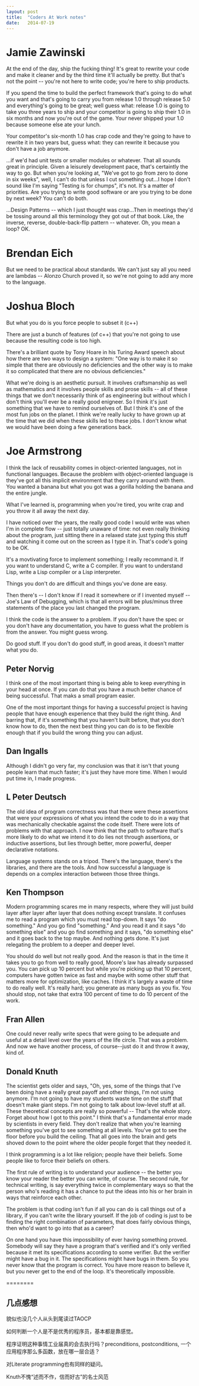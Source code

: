 ```yaml
---
layout:	post
title:	"Coders At Work notes"
date:	2014-07-19
---
```

# Jamie Zawinski
At the end of the day, ship the fucking thing! It's great to rewrite your code and make it cleaner and by the third time it'll actually be pretty. But that's not the point -- you're not here to write code; you're here to ship products.

If you spend the time to build the perfect framework that's going to do what you want and that's going to carry you from release 1.0 through release 5.0 and everything's going to be great; well guess what: release 1.0 is going to take you three years to ship and your competitor is going to ship their 1.0 in six months and now you're out of the game. Your never shipped your 1.0 because someone else ate your lunch.

Your competitor's six-month 1.0 has crap code and they're going to have to rewrite it in two years but, guess what: they can rewrite it because you don't have a job anymore.

...if we'd had unit tests or smaller modules or whatever. That all sounds great in principle. Given a leisurely development pace, that's certaintly the way to go. But when you're looking at, "We've got to go from zero to done in six weeks", well, I can't do that unless I cut something out...I hope I don't sound like I'm saying "Testing is for chumps", it's not. It's a matter of priorities. Are you trying to write good software or are you trying to be done by next week? You can't do both.

...Design Patterns -- which I just thought was crap...Then in meetings they'd be tossing around all this terminology they got out of that book. Like, the inverse, reverse, double-back-flip pattern -- whatever. Oh, you mean a loop? OK.

# Brendan Eich
But we need to be practical about standards. We can't just say all you need are lambdas -- Alonzo Church proved it, so we're not going to add any more to the language.

# Joshua Bloch
But what you do is you force people to subset it (c++)

There are just a bunch of features (of c++) that you're not going to use because the resulting code is too high.

There's a brilliant quote by Tony Hoare in his Turing Award speech about how there are two ways to design a system: "One way is to make it so simple that there are obviously no deficiencies and the other way is to make it so complicated that there are no obvious deficiencies."

What we're doing is an aesthetic pursuit. It involves craftsmanship as well as mathematics and it involves people skills and prose skills -- all of these things that we don't necessarily think of as engineering but without which I don't think you'll ever be a really good enigneer. So I think it's just something that we have to remind ourselves of. But I think it's one of the most fun jobs on the planet. I think we're really lucky to have grown up at the time that we did when these skills led to these jobs. I don't know what we would have been doing a few generations back. 

# Joe Armstrong
I think the lack of reusability comes in object-oriented languages, not in functional languages. Because the problem with object-oriented language is they've got all this implicit environment that they carry around with them. You wanted a banana but what you got was a gorilla holding the banana and the entire jungle.

What I've learned is, programming when you're tired, you write crap and you throw it all away the next day.

I have noticed over the years, the really good code I would write was when I'm in complete flow -- just totally unaware of time: not even really thinking about the program, just sitting there in a relaxed state just typing this stuff and watching it come out on the screen as I type it in. That's code's going to be OK.

It's a movtivating force to implement something; I really recommand it. If you want to understand C, write a C compiler. If you want to understand Lisp, write a Lisp compiler or a Lisp interpreter.

Things you don't do are difficult and things you've done are easy.

Then there's -- I don't know if I read it somewhere or if I invented myself -- Joe's Law of Debugging, which is that all errors will be plus/minus three statements of the place you last changed the program.

I think the code is the answer to a problem. If you don't have the spec or you don't have any documentation, you have to guess what the problem is from the answer. You might guess wrong.

Do good stuff. If you don't do good stuff, in good areas, it doesn't matter what you do.

## Peter Norvig
I think one of the most important thing is being able to keep everything in your head at once. If you can do that you have a much better chance of being successful. That maks a small program easier.

One of the most important things for having a successful project is having people that have enough experience that they build the right thing. And barring that, if it's something that you haven't built before, that you don't know how to do, then the next best thing you can do is to be flexible enough that if you build the wrong thing you can adjust.

## Dan Ingalls
Although I didn't go very far, my conclusion was that it isn't that young people learn that much faster; it's just they have more time. When I would put time in, I made progress.

## L Peter Deutsch
The old idea of program correctness was that there were these assertions that were your expressions of what you intend the code to do in a way that was mechanically checkable against the code itself. There were lots of problems with that approach. I now think that the path to software that's more likely to do what we intend it to do lies not through assertions, or inductive assertions, but lies through better, more powerful, deeper declarative notations. 

Language systems stands on a tripod. There's the language, there's the libraries, and there are the tools. And how successful a language is depends on a complex interaction between those three things.

## Ken Thompson
Modern programming scares me in many respects, where they will just build layer after layer after layer that does nothing except translate. It confuses me to read a program which you must read top-down. It says "do something." And you go find "something." And you read it and it says "do something else" and you go find something and it says, "do something else" and it goes back to the top maybe. And nothing gets done. It's just relegating the problem to a deeper and deeper level.

You should do well but not really good. And the reason is that in the time it takes you to go from well to really good, Moore's law has already surpassed you. You can pick up 10 percent but while you're picking up that 10 percent, computers have gotten twice as fast and maybe with some other stuff that matters more for optimization, like caches. I think it's largely a waste of time to do really well. It's really hard; you generate as many bugs as you fix. You should stop, not take that extra 100 percent of time to do 10 percent of the work.

## Fran Allen
One could never really write specs that were going to be adequate and useful at a detail level over the years of the life circle. That was a problem. And now we have another process, of course--just do it and throw it away, kind of.

## Donald Knuth
The scientist gets older and says, "Oh, yes, some of the things that I've been doing have a really great payoff and other things, I'm not using anymore. I'm not going to have my students waste time on the stuff that doesn't make giant steps. I'm not going to talk about low-level stuff at all. These theoretical concepts are really so powerful -- That's the whole story. Forget about how I got to this point."
I think that's a fundamental error made by scientists in every field. They don't realize that when you're learning something you've got to see something at all levels. You've got to see the floor before you build the ceiling. That all goes into the brain and gets shoved down to the point where the older people forget that they needed it.

I think programming is a lot like religion; people have their beliefs. Some people like to force their beliefs on others.

The first rule of writing is to understand your audience -- the better you know your reader the better you can write, of course. The second rule, for technical writing, is say everything twice in complementary ways so that the person who's reading it has a chance to put the ideas into his or her brain in ways that reinforce each other.

The problem is that coding isn't fun if all you can do is call things out of a library, if you can't write the library yourself. If the job of coding is just to be finding the right combination of parameters, that does fairly obvious things, then who'd want to go into that as a career?

On one hand you have this impossibility of ever having something proved. Somebody will say they have a program that's verified and it's only verified because it met its specifications according to some verifier. But the verifier might have a bug in it. The specifications might have bugs in them. So you never know that the program is correct. You have more reason to believe it, but you never get to the end of the loop. It's theoretically impossible.

========
## 几点感想

貌似也没几个人从头到尾读过TAOCP

如何判断一个人是不是优秀的程序员，基本都是靠感觉。

程序证明这种事情工业届真的会去执行吗？preconditions, postconditions, 一个应用程序那么多函数，放在哪一层合适？

对Literate programming也有同样的疑问。

Knuth不愧“述而不作，信而好古”的名士风范
